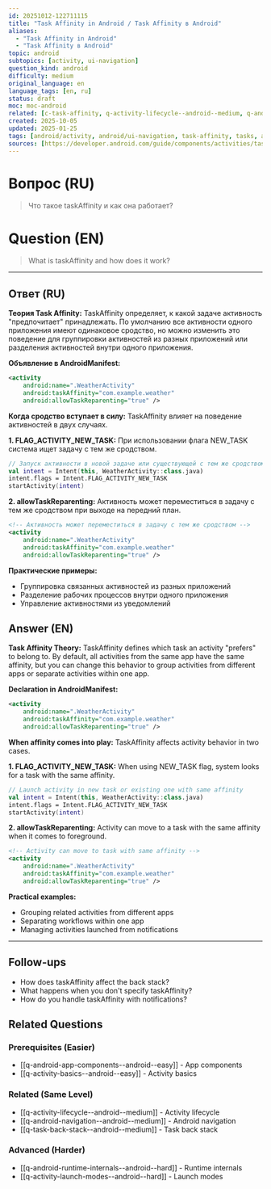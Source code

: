 ```yaml
---
id: 20251012-122711115
title: "Task Affinity in Android / Task Affinity в Android"
aliases:
  - "Task Affinity in Android"
  - "Task Affinity в Android"
topic: android
subtopics: [activity, ui-navigation]
question_kind: android
difficulty: medium
original_language: en
language_tags: [en, ru]
status: draft
moc: moc-android
related: [c-task-affinity, q-activity-lifecycle--android--medium, q-android-navigation--android--medium]
created: 2025-10-05
updated: 2025-01-25
tags: [android/activity, android/ui-navigation, task-affinity, tasks, activity, navigation, difficulty/medium]
sources: [https://developer.android.com/guide/components/activities/tasks-and-back-stack]
---
```


# Вопрос (RU)
> Что такое taskAffinity и как она работает?

# Question (EN)
> What is taskAffinity and how does it work?

---

## Ответ (RU)

**Теория Task Affinity:**
TaskAffinity определяет, к какой задаче активность "предпочитает" принадлежать. По умолчанию все активности одного приложения имеют одинаковое сродство, но можно изменить это поведение для группировки активностей из разных приложений или разделения активностей внутри одного приложения.

**Объявление в AndroidManifest:**
```xml
<activity
    android:name=".WeatherActivity"
    android:taskAffinity="com.example.weather"
    android:allowTaskReparenting="true" />
```

**Когда сродство вступает в силу:**
TaskAffinity влияет на поведение активностей в двух случаях.

**1. FLAG_ACTIVITY_NEW_TASK:**
При использовании флага NEW_TASK система ищет задачу с тем же сродством.

```kotlin
// Запуск активности в новой задаче или существующей с тем же сродством
val intent = Intent(this, WeatherActivity::class.java)
intent.flags = Intent.FLAG_ACTIVITY_NEW_TASK
startActivity(intent)
```

**2. allowTaskReparenting:**
Активность может переместиться в задачу с тем же сродством при выходе на передний план.

```xml
<!-- Активность может переместиться в задачу с тем же сродством -->
<activity
    android:name=".WeatherActivity"
    android:taskAffinity="com.example.weather"
    android:allowTaskReparenting="true" />
```

**Практические примеры:**
- Группировка связанных активностей из разных приложений
- Разделение рабочих процессов внутри одного приложения
- Управление активностями из уведомлений

## Answer (EN)

**Task Affinity Theory:**
TaskAffinity defines which task an activity "prefers" to belong to. By default, all activities from the same app have the same affinity, but you can change this behavior to group activities from different apps or separate activities within one app.

**Declaration in AndroidManifest:**
```xml
<activity
    android:name=".WeatherActivity"
    android:taskAffinity="com.example.weather"
    android:allowTaskReparenting="true" />
```

**When affinity comes into play:**
TaskAffinity affects activity behavior in two cases.

**1. FLAG_ACTIVITY_NEW_TASK:**
When using NEW_TASK flag, system looks for a task with the same affinity.

```kotlin
// Launch activity in new task or existing one with same affinity
val intent = Intent(this, WeatherActivity::class.java)
intent.flags = Intent.FLAG_ACTIVITY_NEW_TASK
startActivity(intent)
```

**2. allowTaskReparenting:**
Activity can move to a task with the same affinity when it comes to foreground.

```xml
<!-- Activity can move to task with same affinity -->
<activity
    android:name=".WeatherActivity"
    android:taskAffinity="com.example.weather"
    android:allowTaskReparenting="true" />
```

**Practical examples:**
- Grouping related activities from different apps
- Separating workflows within one app
- Managing activities launched from notifications

---

## Follow-ups

- How does taskAffinity affect the back stack?
- What happens when you don't specify taskAffinity?
- How do you handle taskAffinity with notifications?

## Related Questions

### Prerequisites (Easier)
- [[q-android-app-components--android--easy]] - App components
- [[q-activity-basics--android--easy]] - Activity basics

### Related (Same Level)
- [[q-activity-lifecycle--android--medium]] - Activity lifecycle
- [[q-android-navigation--android--medium]] - Android navigation
- [[q-task-back-stack--android--medium]] - Task back stack

### Advanced (Harder)
- [[q-android-runtime-internals--android--hard]] - Runtime internals
- [[q-activity-launch-modes--android--hard]] - Launch modes
